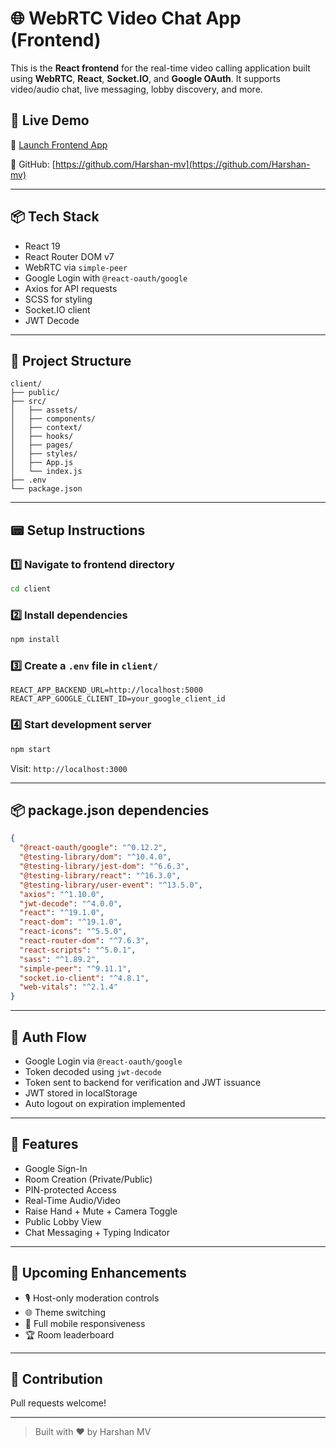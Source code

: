 # 🌐 WebRTC Video Chat App (Frontend)

This is the **React frontend** for the real-time video calling application built using **WebRTC**, **React**, **Socket.IO**, and **Google OAuth**. It supports video/audio chat, live messaging, lobby discovery, and more.

## 🚀 Live Demo

🔗 [Launch Frontend App](https://web-rtc-front-virid.vercel.app)

🧑 GitHub: [https://github.com/Harshan-mv](https://github.com/Harshan-mv)

---

## 📦 Tech Stack

* React 19
* React Router DOM v7
* WebRTC via `simple-peer`
* Google Login with `@react-oauth/google`
* Axios for API requests
* SCSS for styling
* Socket.IO client
* JWT Decode

---

## 📁 Project Structure

```
client/
├── public/
├── src/
│   ├── assets/
│   ├── components/
│   ├── context/
│   ├── hooks/
│   ├── pages/
│   ├── styles/
│   ├── App.js
│   └── index.js
├── .env
└── package.json
```

---

## 📟 Setup Instructions

### 1️⃣ Navigate to frontend directory

```bash
cd client
```

### 2️⃣ Install dependencies

```bash
npm install
```

### 3️⃣ Create a `.env` file in `client/`

```env
REACT_APP_BACKEND_URL=http://localhost:5000
REACT_APP_GOOGLE_CLIENT_ID=your_google_client_id
```

### 4️⃣ Start development server

```bash
npm start
```

Visit: `http://localhost:3000`

---

## 📦 package.json dependencies

```json
{
  "@react-oauth/google": "^0.12.2",
  "@testing-library/dom": "^10.4.0",
  "@testing-library/jest-dom": "^6.6.3",
  "@testing-library/react": "^16.3.0",
  "@testing-library/user-event": "^13.5.0",
  "axios": "^1.10.0",
  "jwt-decode": "^4.0.0",
  "react": "^19.1.0",
  "react-dom": "^19.1.0",
  "react-icons": "^5.5.0",
  "react-router-dom": "^7.6.3",
  "react-scripts": "^5.0.1",
  "sass": "^1.89.2",
  "simple-peer": "^9.11.1",
  "socket.io-client": "^4.8.1",
  "web-vitals": "^2.1.4"
}
```

---

## 🔐 Auth Flow

* Google Login via `@react-oauth/google`
* Token decoded using `jwt-decode`
* Token sent to backend for verification and JWT issuance
* JWT stored in localStorage
* Auto logout on expiration implemented

---

## 🧩 Features

* Google Sign-In
* Room Creation (Private/Public)
* PIN-protected Access
* Real-Time Audio/Video
* Raise Hand + Mute + Camera Toggle
* Public Lobby View
* Chat Messaging + Typing Indicator

---

## 🧪 Upcoming Enhancements

* 🎙️ Host-only moderation controls
* 🌐 Theme switching
* 📱 Full mobile responsiveness
* 🏆 Room leaderboard

---

## 🙌 Contribution

Pull requests welcome!

---

> Built with ❤️ by Harshan MV
